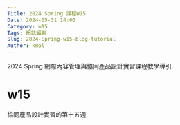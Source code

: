 ```yaml
---
Title: 2024 Spring 課程W15
Date: 2024-05-31 14:00
Category: w15
Tags: 網誌編寫
Slug: 2024-Spring-w15-blog-tutorial
Author: kmol
---
```


2024 Spring 網際內容管理與協同產品設計實習課程教學導引.

<!-- PELICAN_END_SUMMARY -->
# w15
協同產品設計實習的第十五週